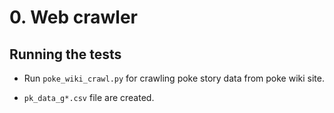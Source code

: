 # 0. Web crawler

## Running the tests
- Run `poke_wiki_crawl.py` for crawling poke story data from poke wiki site.

- `pk_data_g*.csv` file are created.
